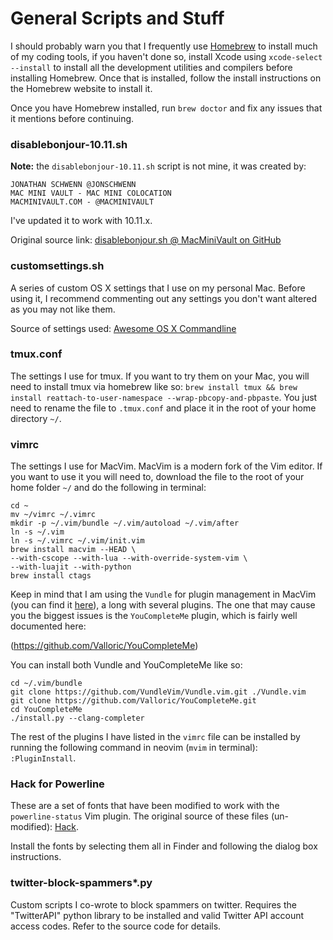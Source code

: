 # General Scripts and Stuff

I should probably warn you that I frequently use [Homebrew](http://brew.sh/) to install much of my coding tools, if you haven't done so, install Xcode using `xcode-select --install` to install all the development utilities and compilers before installing Homebrew. Once that is installed, follow the install instructions on the Homebrew website to install it.

Once you have Homebrew installed, run `brew doctor` and fix any issues that it mentions before continuing.

### disablebonjour-10.11.sh
__Note:__ the `disablebonjour-10.11.sh` script is not mine, it was created by: 

	JONATHAN SCHWENN @JONSCHWENN
	MAC MINI VAULT - MAC MINI COLOCATION
	MACMINIVAULT.COM - @MACMINIVAULT

I've updated it to work with 10.11.x.

Original source link: [disablebonjour.sh @ MacMiniVault on GitHub](https://github.com/MacMiniVault/Mac-Scripts/blob/master/disablebonjour/disablebonjour.sh)

### customsettings.sh
A series of custom OS X settings that I use on my personal Mac. Before using it, I recommend commenting out any settings you don't want altered as you may not like them.

Source of settings used: [Awesome OS X Commandline](https://github.com/herrbischoff/awesome-osx-command-line)

### tmux.conf
The settings I use for tmux. If you want to try them on your Mac, you will need to install tmux via homebrew like so: `brew install tmux && brew install reattach-to-user-namespace --wrap-pbcopy-and-pbpaste`. You just need to rename the file to `.tmux.conf` and place it in the root of your home directory `~/`.

### vimrc
The settings I use for MacVim. MacVim is a modern fork of the Vim editor. If you want to use it you will need to, download the file to the root of your home folder `~/` and do the following in terminal:

	cd ~
	mv ~/vimrc ~/.vimrc
	mkdir -p ~/.vim/bundle ~/.vim/autoload ~/.vim/after
	ln -s ~/.vim
	ln -s ~/.vimrc ~/.vim/init.vim
	brew install macvim --HEAD \
	--with-cscope --with-lua --with-override-system-vim \
	--with-luajit --with-python
	brew install ctags

Keep in mind that I am using the `Vundle` for plugin management in MacVim (you can find it [here](https://github.com/VundleVim/Vundle.vim)), a long with several plugins. The one that may cause you the biggest issues is the `YouCompleteMe` plugin, which is fairly well documented here:

(https://github.com/Valloric/YouCompleteMe)

You can install both Vundle and YouCompleteMe like so:

	cd ~/.vim/bundle
	git clone https://github.com/VundleVim/Vundle.vim.git ./Vundle.vim
	git clone https://github.com/Valloric/YouCompleteMe.git
	cd YouCompleteMe
	./install.py --clang-completer

The rest of the plugins I have listed in the `vimrc` file can be installed by running the following command in neovim (`mvim` in terminal): `:PluginInstall`.

### Hack for Powerline

These are a set of fonts that have been modified to work with the `powerline-status` Vim plugin. The original source of these files (un-modified): [Hack](http://sourcefoundry.org/hack/).

Install the fonts by selecting them all in Finder and following the dialog box instructions.

### twitter-block-spammers*.py

Custom scripts I co-wrote to block spammers on twitter. Requires the "TwitterAPI" python library to be installed and valid Twitter API account access codes. Refer to the source code for details.
